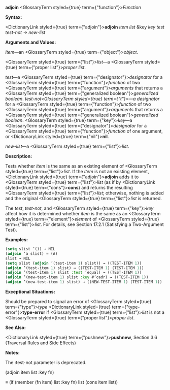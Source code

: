 **adjoin** <GlossaryTerm styled={true} term={"function"}><i>Function</i></GlossaryTerm> 



**Syntax:** 



<DictionaryLink styled={true} term={"adjoin"}><b>adjoin</b></DictionaryLink> *item list* &amp;key *key test test-not → new-list* 



**Arguments and Values:** 



*item*—an <GlossaryTerm styled={true} term={"object"}><i>object</i></GlossaryTerm>. 



<GlossaryTerm styled={true} term={"list"}><i>list</i></GlossaryTerm>—a <GlossaryTerm styled={true} term={"proper list"}><i>proper list</i></GlossaryTerm>. 



*test*—a <GlossaryTerm styled={true} term={"designator"}><i>designator</i></GlossaryTerm> for a <GlossaryTerm styled={true} term={"function"}><i>function</i></GlossaryTerm> of two <GlossaryTerm styled={true} term={"argument"}><i>arguments</i></GlossaryTerm> that returns a <GlossaryTerm styled={true} term={"generalized boolean"}><i>generalized boolean</i></GlossaryTerm>. *test-not<GlossaryTerm styled={true} term={"t"}><i>—a </i></GlossaryTerm>designator* for a <GlossaryTerm styled={true} term={"function"}><i>function</i></GlossaryTerm> of two <GlossaryTerm styled={true} term={"argument"}><i>arguments</i></GlossaryTerm> that returns a <GlossaryTerm styled={true} term={"generalized boolean"}><i>generalized boolean</i></GlossaryTerm>. <GlossaryTerm styled={true} term={"key"}><i>key</i></GlossaryTerm>—a <GlossaryTerm styled={true} term={"designator"}><i>designator</i></GlossaryTerm> for a <GlossaryTerm styled={true} term={"function"}><i>function</i></GlossaryTerm> of one argument, or <DictionaryLink styled={true} term={"nil"}><b>nil</b></DictionaryLink>. 



*new-list*—a <GlossaryTerm styled={true} term={"list"}><i>list</i></GlossaryTerm>. 



**Description:** 



Tests whether *item* is the same as an existing element of <GlossaryTerm styled={true} term={"list"}><i>list</i></GlossaryTerm>. If the *item* is not an existing element, <DictionaryLink styled={true} term={"adjoin"}><b>adjoin</b></DictionaryLink> adds it to <GlossaryTerm styled={true} term={"list"}><i>list</i></GlossaryTerm> (as if by <DictionaryLink styled={true} term={"cons"}><b>cons</b></DictionaryLink>) and returns the resulting <GlossaryTerm styled={true} term={"list"}><i>list</i></GlossaryTerm>; otherwise, nothing is added and the original <GlossaryTerm styled={true} term={"list"}><i>list</i></GlossaryTerm> is returned. 



The *test*, *test-not*, and <GlossaryTerm styled={true} term={"key"}><i>key</i></GlossaryTerm> affect how it is determined whether *item* is the same as an <GlossaryTerm styled={true} term={"element"}><i>element</i></GlossaryTerm> of <GlossaryTerm styled={true} term={"list"}><i>list</i></GlossaryTerm>. For details, see Section 17.2.1 (Satisfying a Two-Argument Test). 



**Examples:**
```lisp
(setq slist ’()) → NIL 
(adjoin ’a slist) → (A) 
slist → NIL 
(setq slist (adjoin ’(test-item 1) slist)) → ((TEST-ITEM 1)) 
(adjoin ’(test-item 1) slist) → ((TEST-ITEM 1) (TEST-ITEM 1)) 
(adjoin ’(test-item 1) slist :test ’equal) → ((TEST-ITEM 1)) 
(adjoin ’(new-test-item 1) slist :key #’cadr) → ((TEST-ITEM 1)) 
(adjoin ’(new-test-item 1) slist) → ((NEW-TEST-ITEM 1) (TEST-ITEM 1)) 
```
**Exceptional Situations:** 



Should be prepared to signal an error of <GlossaryTerm styled={true} term={"type"}><i>type</i></GlossaryTerm> <DictionaryLink styled={true} term={"type-error"}><b>type-error</b></DictionaryLink> if <GlossaryTerm styled={true} term={"list"}><i>list</i></GlossaryTerm> is not a <GlossaryTerm styled={true} term={"proper list"}><i>proper list</i></GlossaryTerm>. 



**See Also:** 



<DictionaryLink styled={true} term={"pushnew"}><b>pushnew</b></DictionaryLink>, Section 3.6 (Traversal Rules and Side Effects) 







 



 



**Notes:** 



The :test-not parameter is deprecated. 



(adjoin item list :key fn) 



*≡* (if (member (fn item) list :key fn) list (cons item list)) 




